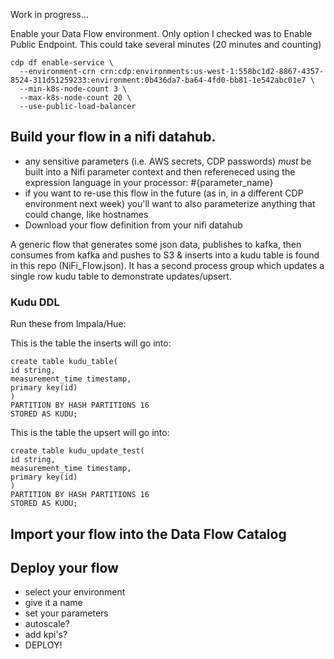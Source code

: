 Work in progress...


Enable your Data Flow environment.  Only option I checked was to Enable Public Endpoint.  This could take several minutes (20 minutes and counting)

```
cdp df enable-service \
  --environment-crn crn:cdp:environments:us-west-1:558bc1d2-8867-4357-8524-311d51259233:environment:0b436da7-ba64-4fd0-bb81-1e542abc01e7 \
  --min-k8s-node-count 3 \
  --max-k8s-node-count 20 \
  --use-public-load-balancer
  ```
  
  
## Build your flow in a nifi datahub.
  * any sensitive parameters (i.e. AWS secrets, CDP passwords) *must* be built into a Nifi parameter context and then refereneced using the expression language in your processor:  #{parameter_name}
  * if you want to re-use this flow in the future (as in, in a different CDP environment next week) you'll want to also parameterize anything that could change, like hostnames
  * Download your flow definition from your nifi datahub

A generic flow that generates some json data, publishes to kafka, then consumes from kafka and pushes to S3 & inserts into a kudu table is found in this repo (NiFi_Flow.json).  It has a second process group which updates a single row kudu table to demonstrate updates/upsert.

### Kudu DDL

Run these from Impala/Hue:

This is the table the inserts will go into:
```
create table kudu_table(
id string,
measurement_time timestamp,
primary key(id)
)
PARTITION BY HASH PARTITIONS 16
STORED AS KUDU;
```

This is the table the upsert will go into:
```
create table kudu_update_test(
id string,
measurement_time timestamp,
primary key(id)
)
PARTITION BY HASH PARTITIONS 16
STORED AS KUDU;
```


## Import your flow into the Data Flow Catalog

## Deploy your flow
* select your environment
* give it a name
* set your parameters
* autoscale?
* add kpi's?
* DEPLOY!
